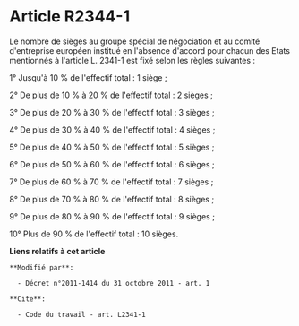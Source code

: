 # Article R2344-1

Le nombre de sièges au groupe spécial de négociation et au comité d'entreprise européen institué en l'absence d'accord pour
chacun des Etats mentionnés à l'article L. 2341-1 est fixé selon les règles suivantes : 

1° Jusqu'à 10 % de l'effectif total : 1 siège ; 

2° De plus de 10 % à 20 % de l'effectif total : 2 sièges ; 

3° De plus de 20 % à 30 % de l'effectif total : 3 sièges ; 

4° De plus de 30 % à 40 % de l'effectif total : 4 sièges ; 

5° De plus de 40 % à 50 % de l'effectif total : 5 sièges ; 

6° De plus de 50 % à 60 % de l'effectif total : 6 sièges ; 

7° De plus de 60 % à 70 % de l'effectif total : 7 sièges ; 

8° De plus de 70 % à 80 % de l'effectif total : 8 sièges ; 

9° De plus de 80 % à 90 % de l'effectif total : 9 sièges ; 

10° Plus de 90 % de l'effectif total : 10 sièges.

**Liens relatifs à cet article**

	**Modifié par**:

	  - Décret n°2011-1414 du 31 octobre 2011 - art. 1

	**Cite**:

	  - Code du travail - art. L2341-1
